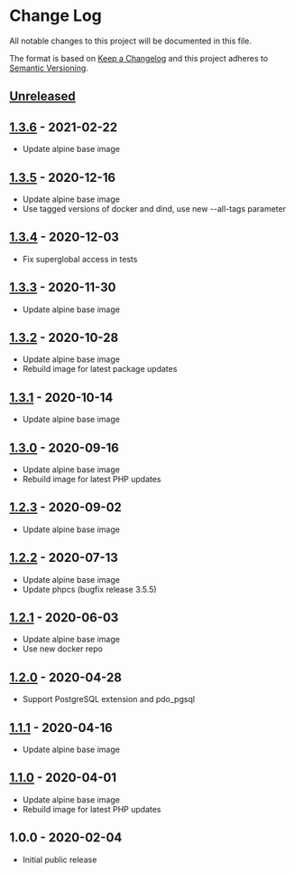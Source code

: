 # Change Log

All notable changes to this project will be documented in this file.

The format is based on [Keep a Changelog](http://keepachangelog.com/)
and this project adheres to [Semantic Versioning](http://semver.org/).

## [Unreleased]

## [1.3.6] - 2021-02-22
- Update alpine base image

## [1.3.5] - 2020-12-16
- Update alpine base image
- Use tagged versions of docker and dind, use new --all-tags parameter

## [1.3.4] - 2020-12-03
- Fix superglobal access in tests

## [1.3.3] - 2020-11-30
- Update alpine base image

## [1.3.2] - 2020-10-28
- Update alpine base image
- Rebuild image for latest package updates

## [1.3.1] - 2020-10-14
- Update alpine base image

## [1.3.0] - 2020-09-16
- Update alpine base image
- Rebuild image for latest PHP updates

## [1.2.3] - 2020-09-02
- Update alpine base image

## [1.2.2] - 2020-07-13
- Update alpine base image
- Update phpcs (bugfix release 3.5.5)

## [1.2.1] - 2020-06-03
- Update alpine base image
- Use new docker repo

## [1.2.0] - 2020-04-28
- Support PostgreSQL extension and pdo_pgsql

## [1.1.1] - 2020-04-16
- Update alpine base image

## [1.1.0] - 2020-04-01
- Update alpine base image
- Rebuild image for latest PHP updates

## 1.0.0 - 2020-02-04

- Initial public release

[Unreleased]: https://github.com/gmitirol/alpine311-php73/compare/1.3.6...HEAD
[1.3.6]: https://github.com/gmitirol/alpine310-php73/compare/1.3.5...1.3.6
[1.3.5]: https://github.com/gmitirol/alpine310-php73/compare/1.3.4...1.3.5
[1.3.4]: https://github.com/gmitirol/alpine310-php73/compare/1.3.3...1.3.4
[1.3.3]: https://github.com/gmitirol/alpine310-php73/compare/1.3.2...1.3.3
[1.3.2]: https://github.com/gmitirol/alpine310-php73/compare/1.3.1...1.3.2
[1.3.1]: https://github.com/gmitirol/alpine310-php73/compare/1.3.0...1.3.1
[1.3.0]: https://github.com/gmitirol/alpine310-php73/compare/1.2.3...1.3.0
[1.2.3]: https://github.com/gmitirol/alpine310-php73/compare/1.2.2...1.2.3
[1.2.2]: https://github.com/gmitirol/alpine310-php73/compare/1.2.1...1.2.2
[1.2.1]: https://github.com/gmitirol/alpine310-php73/compare/1.2.0...1.2.1
[1.2.0]: https://github.com/gmitirol/alpine310-php73/compare/1.1.1...1.2.0
[1.1.1]: https://github.com/gmitirol/alpine310-php73/compare/1.1.0...1.1.1
[1.1.0]: https://github.com/gmitirol/alpine310-php73/compare/1.0.0...1.1.0

